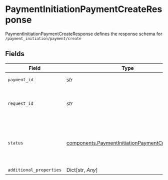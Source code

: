 # PaymentInitiationPaymentCreateResponse

PaymentInitiationPaymentCreateResponse defines the response schema for `/payment_initiation/payment/create`


## Fields

| Field                                                                                                                                       | Type                                                                                                                                        | Required                                                                                                                                    | Description                                                                                                                                 |
| ------------------------------------------------------------------------------------------------------------------------------------------- | ------------------------------------------------------------------------------------------------------------------------------------------- | ------------------------------------------------------------------------------------------------------------------------------------------- | ------------------------------------------------------------------------------------------------------------------------------------------- |
| `payment_id`                                                                                                                                | *str*                                                                                                                                       | :heavy_check_mark:                                                                                                                          | A unique ID identifying the payment                                                                                                         |
| `request_id`                                                                                                                                | *str*                                                                                                                                       | :heavy_check_mark:                                                                                                                          | A unique identifier for the request, which can be used for troubleshooting. This identifier, like all Plaid identifiers, is case sensitive. |
| `status`                                                                                                                                    | [components.PaymentInitiationPaymentCreateStatus](../../models/components/paymentinitiationpaymentcreatestatus.md)                          | :heavy_check_mark:                                                                                                                          | For a payment returned by this endpoint, there is only one possible value:<br/><br/>`PAYMENT_STATUS_INPUT_NEEDED`: The initial phase of the payment |
| `additional_properties`                                                                                                                     | Dict[str, *Any*]                                                                                                                            | :heavy_minus_sign:                                                                                                                          | N/A                                                                                                                                         |